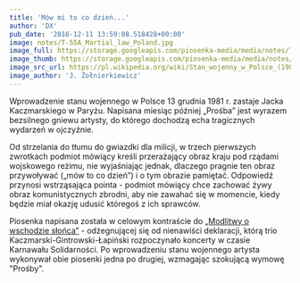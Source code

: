 ```yaml
---
title: 'Mów mi to co dzień...'
author: 'DX'
pub_date: '2016-12-11 13:59:08.518428+00:00'
image: notes/T-55A_Martial_law_Poland.jpg
image_full: https://storage.googleapis.com/piosenka-media/media/notes/T-55A_Martial_law_Poland.jpg
image_thumb: https://storage.googleapis.com/piosenka-media/media/notes/T-55A_Martial_law_Poland.jpg.0x300_q85_upscale.jpg
image_src_url: https://pl.wikipedia.org/wiki/Stan_wojenny_w_Polsce_(1981%E2%80%931983)
image_author: 'J. Żołnierkiewicz'
---
```


Wprowadzenie stanu wojennego w Polsce 13 grudnia 1981 r. zastaje Jacka Kaczmarskiego w Paryżu. Napisana miesiąc później „Prośba” jest wyrazem bezsilnego gniewu artysty, do którego dochodzą echa tragicznych wydarzeń w ojczyźnie.

Od strzelania do tłumu do gwiazdki dla milicji, w trzech pierwszych zwrotkach podmiot mówiący kreśli przerażający obraz kraju pod rządami wojskowego reżimu, nie wyjaśniając jednak, dlaczego pragnie ten obraz przywoływać \(„mów to co dzień”\) i o tym obrazie pamiętać. Odpowiedź przynosi wstrząsająca pointa \- podmiot mówiący chce zachować żywy obraz komunistycznych zbrodni, aby nie zawahać się w momencie, kiedy będzie miał okazję udusić któregoś z ich sprawców.

Piosenka napisana została w celowym kontraście do [„Modlitwy o wschodzie słońca”](http://www.piosenkaztekstem.pl/opracowanie/przemyslaw\-gintrowski\-modlitwa\-o\-wschodzie\-slonca/) \- odżegnującej się od nienawiści deklaracji, którą trio Kaczmarski\-Gintrowski\-Łapiński rozpoczynało koncerty w czasie Karnawału Solidarności. Po wprowadzeniu stanu wojennego artysta wykonywał obie piosenki jedna po drugiej, wzmagając szokującą wymowę "Prośby".
